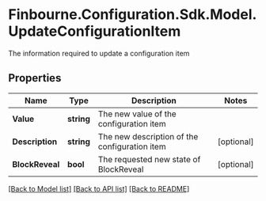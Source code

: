 # Finbourne.Configuration.Sdk.Model.UpdateConfigurationItem
The information required to update a configuration item

## Properties

Name | Type | Description | Notes
------------ | ------------- | ------------- | -------------
**Value** | **string** | The new value of the configuration item | 
**Description** | **string** | The new description of the configuration item | [optional] 
**BlockReveal** | **bool** | The requested new state of BlockReveal | [optional] 

[[Back to Model list]](../README.md#documentation-for-models) [[Back to API list]](../README.md#documentation-for-api-endpoints) [[Back to README]](../README.md)


